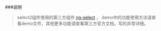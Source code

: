 ###说明
> select2组件使用的第三方组件 [ng-select](https://basvandenberg.github.io/ng-select/) ， demo中的功能使用方法请查看demo文件，其他更多功能请查看第三方官方文档，写的非常详细。